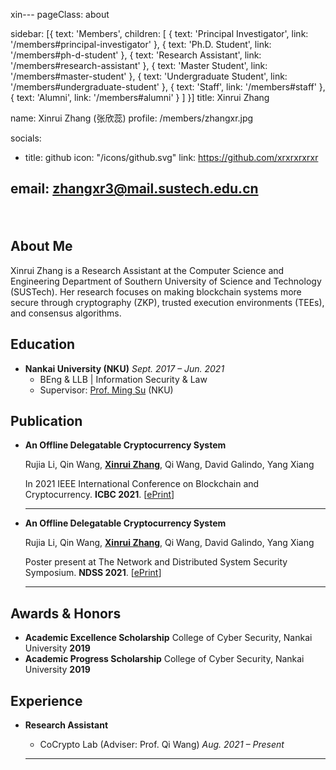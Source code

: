 xin---
pageClass: about

sidebar: [{
          text: 'Members',
          children: [
            {
              text: 'Principal Investigator',
              link: '/members#principal-investigator'
            },
            {
              text: 'Ph.D. Student',
              link: '/members#ph-d-student'
            },
            {
              text: 'Research Assistant',
              link: '/members#research-assistant'
            },
            {
              text: 'Master Student',
              link: '/members#master-student'
            },
            {
              text: 'Undergraduate Student',
              link: '/members#undergraduate-student'
            },
            {
              text: 'Staff',
              link: '/members#staff'
            },
            {
              text: 'Alumni',
              link: '/members#alumni'
            }
          ]
        }]
title: Xinrui Zhang

name: Xinrui Zhang (张欣蕊)
profile: /members/zhangxr.jpg

socials:
  - title: github
    icon: "/icons/github.svg"
    link: https://github.com/xrxrxrxrxr
  
email: zhangxr3@mail.sustech.edu.cn
---
<div style="padding: 2%"></div>
<ProfileSection :frontmatter="$page.frontmatter" />

## About Me

Xinrui Zhang is a Research Assistant at the Computer Science and Engineering Department of Southern University of Science and Technology (SUSTech). Her research focuses on making blockchain systems more secure through cryptography (ZKP), trusted execution environments (TEEs), and consensus algorithms.

## Education

- **Nankai University (NKU)** *Sept. 2017 – Jun. 2021* 
  - BEng & LLB | Information Security & Law
  - Supervisor: [Prof. Ming Su](https://cc.nankai.edu.cn/2019/0619/c13620a179384/page.htm) (NKU)

## Publication

- **An Offline Delegatable Cryptocurrency System**
  
    Rujia Li, Qin Wang, <u>**Xinrui Zhang**</u>, Qi Wang, David Galindo, Yang Xiang

    In 2021 IEEE International Conference on Blockchain and Cryptocurrency. **ICBC 2021**. [[ePrint](https://arxiv.org/pdf/2103.12905.pdf)]

    ---

- **An Offline Delegatable Cryptocurrency System**
  
    Rujia Li, Qin Wang, <u>**Xinrui Zhang**</u>, Qi Wang, David Galindo, Yang Xiang

    Poster present at The Network and Distributed System Security Symposium. **NDSS 2021**. [[ePrint](https://www.ndss-symposium.org/wp-content/uploads/NDSS2021posters_paper_14.pdf)]
    
    ---


## Awards & Honors
- **Academic Excellence Scholarship** College of Cyber Security, Nankai University **2019**
- **Academic Progress Scholarship** College of Cyber Security, Nankai University **2019**

## Experience
- **Research Assistant**
  - CoCrypto Lab (Adviser: Prof. Qi Wang) *Aug. 2021 – Present*
  
  ---


<!-- Custom style for this page -->

<style lang="stylus">

.theme-container.about .page
  font-size 14px
  font-family "lucida grande", "lucida sans unicode", lucida, "Helvetica Neue", Helvetica, Arial, sans-serif;
  p
    margin 0 0 0.5rem
  p, ul, ol
    line-height normal
  a
    font-weight normal
  .theme-default-content:not(.custom) > h2
    margin-bottom 0.5rem
  .theme-default-content:not(.custom) > h2:first-child + p
    margin-top 0.5rem
  .theme-default-content:not(.custom) > h3
    padding-top 4rem

  /* Override */
  .md-card
    margin-top 0.5em
    .card-image
      padding 0.2rem
      img
        max-width 120px
        max-height 120px
    .card-content p
      -webkit-margin-after 0.2em

@media (max-width: 419px)
  .theme-container.about .page
    p, ul, ol
      line-height 1.5

    .md-card
      .card-image
        img 
          width 100%
          max-width 400px

</style>
